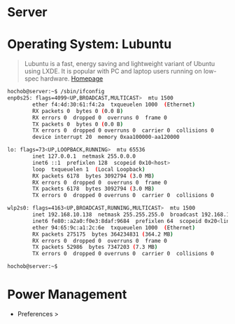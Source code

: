 # Server

# Operating System: Lubuntu

> Lubuntu is a fast, energy saving and lightweight variant of Ubuntu using LXDE. It is popular with PC and laptop users running on low-spec hardware. [Homepage](http://lubuntu.me/)

```sh
hochob@server:~$ /sbin/ifconfig
enp0s25: flags=4099<UP,BROADCAST,MULTICAST>  mtu 1500
        ether f4:4d:30:61:f4:2a  txqueuelen 1000  (Ethernet)
        RX packets 0  bytes 0 (0.0 B)
        RX errors 0  dropped 0  overruns 0  frame 0
        TX packets 0  bytes 0 (0.0 B)
        TX errors 0  dropped 0 overruns 0  carrier 0  collisions 0
        device interrupt 20  memory 0xaa100000-aa120000  

lo: flags=73<UP,LOOPBACK,RUNNING>  mtu 65536
        inet 127.0.0.1  netmask 255.0.0.0
        inet6 ::1  prefixlen 128  scopeid 0x10<host>
        loop  txqueuelen 1  (Local Loopback)
        RX packets 6178  bytes 3092794 (3.0 MB)
        RX errors 0  dropped 0  overruns 0  frame 0
        TX packets 6178  bytes 3092794 (3.0 MB)
        TX errors 0  dropped 0 overruns 0  carrier 0  collisions 0

wlp2s0: flags=4163<UP,BROADCAST,RUNNING,MULTICAST>  mtu 1500
        inet 192.168.10.138  netmask 255.255.255.0  broadcast 192.168.10.255
        inet6 fe80::a2a0:f0e3:8daf:9684  prefixlen 64  scopeid 0x20<link>
        ether 94:65:9c:a1:2c:6e  txqueuelen 1000  (Ethernet)
        RX packets 275175  bytes 364234831 (364.2 MB)
        RX errors 0  dropped 0  overruns 0  frame 0
        TX packets 52986  bytes 7347203 (7.3 MB)
        TX errors 0  dropped 0 overruns 0  carrier 0  collisions 0

hochob@server:~$ 
```

# Power Management

- Preferences > 